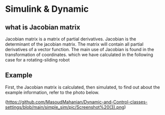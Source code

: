 # Simulink & Dynamic
## what is Jacobian matrix
Jacobian matrix is a matrix of partial derivatives. Jacobian is the determinant of the jacobian matrix. The matrix will contain all partial derivatives of a vector function. The main use of Jacobian is found in the transformation of coordinates. which we have calculated in the following case for a rotating-sliding robot
## Example
First, the Jacobian matrix is calculated, then simulated, to find out about the example information, refer to the photo below.

(https://github.com/MasoudMahanian/Dynamic-and-Control-classes-settings/blob/main/simple_sim/pic/Screenshot%20(3).png)

